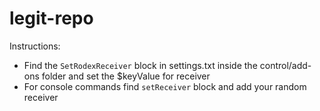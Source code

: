 # legit-repo

Instructions:

- Find the `SetRodexReceiver` block in settings.txt inside the control/add-ons folder and set the $keyValue for receiver
- For console commands find `setReceiver` block and add your random receiver
